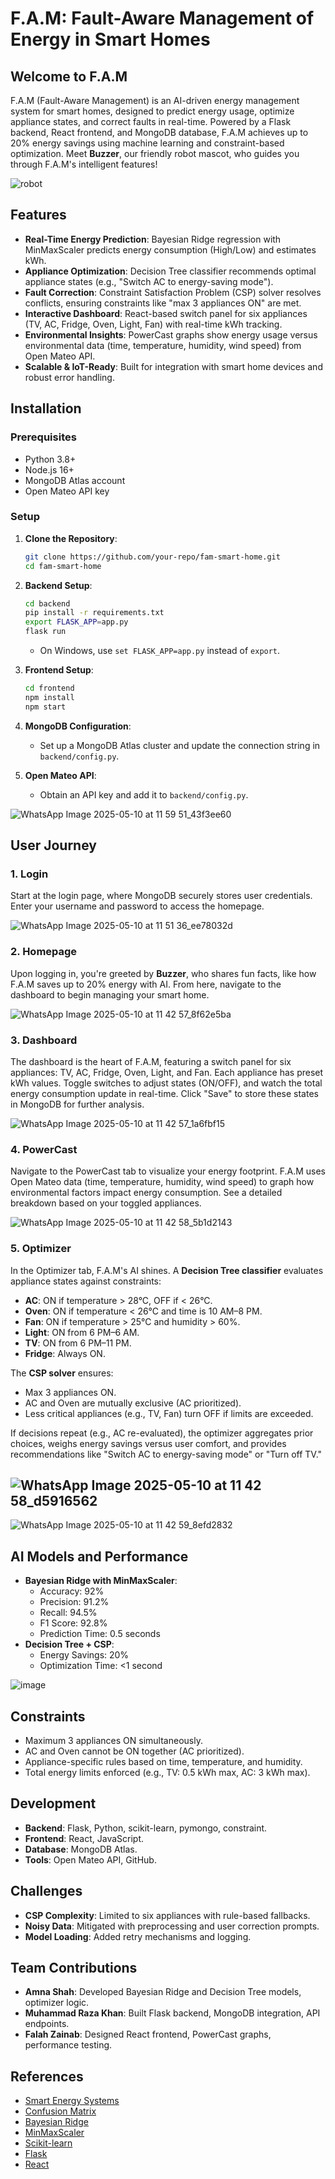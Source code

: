 
# F.A.M: Fault-Aware Management of Energy in Smart Homes

## Welcome to F.A.M
F.A.M (Fault-Aware Management) is an AI-driven energy management system for smart homes, designed to predict energy usage, optimize appliance states, and correct faults in real-time. Powered by a Flask backend, React frontend, and MongoDB database, F.A.M achieves up to 20% energy savings using machine learning and constraint-based optimization. Meet **Buzzer**, our friendly robot mascot, who guides you through F.A.M's intelligent features!

![robot](https://github.com/user-attachments/assets/7b1bedb9-a828-4c64-aa67-93e48309ab59)

## Features
- **Real-Time Energy Prediction**: Bayesian Ridge regression with MinMaxScaler predicts energy consumption (High/Low) and estimates kWh.
- **Appliance Optimization**: Decision Tree classifier recommends optimal appliance states (e.g., "Switch AC to energy-saving mode").
- **Fault Correction**: Constraint Satisfaction Problem (CSP) solver resolves conflicts, ensuring constraints like "max 3 appliances ON" are met.
- **Interactive Dashboard**: React-based switch panel for six appliances (TV, AC, Fridge, Oven, Light, Fan) with real-time kWh tracking.
- **Environmental Insights**: PowerCast graphs show energy usage versus environmental data (time, temperature, humidity, wind speed) from Open Mateo API.
- **Scalable & IoT-Ready**: Built for integration with smart home devices and robust error handling.

## Installation

### Prerequisites
- Python 3.8+
- Node.js 16+
- MongoDB Atlas account
- Open Mateo API key

### Setup
1. **Clone the Repository**:
   ```bash
   git clone https://github.com/your-repo/fam-smart-home.git
   cd fam-smart-home
   ```

2. **Backend Setup**:
   ```bash
   cd backend
   pip install -r requirements.txt
   export FLASK_APP=app.py
   flask run
   ```
   - On Windows, use `set FLASK_APP=app.py` instead of `export`.

3. **Frontend Setup**:
   ```bash
   cd frontend
   npm install
   npm start
   ```

4. **MongoDB Configuration**:
   - Set up a MongoDB Atlas cluster and update the connection string in `backend/config.py`.

5. **Open Mateo API**:
   - Obtain an API key and add it to `backend/config.py`.

![WhatsApp Image 2025-05-10 at 11 59 51_43f3ee60](https://github.com/user-attachments/assets/85bb4f3e-ee63-48b4-b05e-555e1c01a220)

## User Journey

### 1. Login
Start at the login page, where MongoDB securely stores user credentials. Enter your username and password to access the homepage.

![WhatsApp Image 2025-05-10 at 11 51 36_ee78032d](https://github.com/user-attachments/assets/a7e3e429-9c30-4df1-a858-0bde20b5d820)

### 2. Homepage
Upon logging in, you're greeted by **Buzzer**, who shares fun facts, like how F.A.M saves up to 20% energy with AI. From here, navigate to the dashboard to begin managing your smart home.

![WhatsApp Image 2025-05-10 at 11 42 57_8f62e5ba](https://github.com/user-attachments/assets/2d623536-6d32-42d1-9928-170515275fc1)

### 3. Dashboard
The dashboard is the heart of F.A.M, featuring a switch panel for six appliances: TV, AC, Fridge, Oven, Light, and Fan. Each appliance has preset kWh values. Toggle switches to adjust states (ON/OFF), and watch the total energy consumption update in real-time. Click "Save" to store these states in MongoDB for further analysis.

![WhatsApp Image 2025-05-10 at 11 42 57_1a6fbf15](https://github.com/user-attachments/assets/edf08340-835d-4f62-8751-7fa7d1a20ffd)

### 4. PowerCast
Navigate to the PowerCast tab to visualize your energy footprint. F.A.M uses Open Mateo data (time, temperature, humidity, wind speed) to graph how environmental factors impact energy consumption. See a detailed breakdown based on your toggled appliances.

![WhatsApp Image 2025-05-10 at 11 42 58_5b1d2143](https://github.com/user-attachments/assets/d9219826-9e24-4f81-94f9-00cf76cb4737)

### 5. Optimizer
In the Optimizer tab, F.A.M's AI shines. A **Decision Tree classifier** evaluates appliance states against constraints:
- **AC**: ON if temperature > 28°C, OFF if < 26°C.
- **Oven**: ON if temperature < 26°C and time is 10 AM–8 PM.
- **Fan**: ON if temperature > 25°C and humidity > 60%.
- **Light**: ON from 6 PM–6 AM.
- **TV**: ON from 6 PM–11 PM.
- **Fridge**: Always ON.

The **CSP solver** ensures:
- Max 3 appliances ON.
- AC and Oven are mutually exclusive (AC prioritized).
- Less critical appliances (e.g., TV, Fan) turn OFF if limits are exceeded.

If decisions repeat (e.g., AC re-evaluated), the optimizer aggregates prior choices, weighs energy savings versus user comfort, and provides recommendations like "Switch AC to energy-saving mode" or "Turn off TV."

![WhatsApp Image 2025-05-10 at 11 42 58_d5916562](https://github.com/user-attachments/assets/6611d695-ed2d-4bf2-9054-8b6e3cfd08f2)
---
![WhatsApp Image 2025-05-10 at 11 42 59_8efd2832](https://github.com/user-attachments/assets/ceb6662d-c4b4-4b33-bebf-6258cfc950cc)


## AI Models and Performance
- **Bayesian Ridge with MinMaxScaler**:
  - Accuracy: 92%
  - Precision: 91.2%
  - Recall: 94.5%
  - F1 Score: 92.8%
  - Prediction Time: 0.5 seconds
- **Decision Tree + CSP**:
  - Energy Savings: 20%
  - Optimization Time: <1 second

![image](https://github.com/user-attachments/assets/6c4a0ffc-8b0f-4d81-a96e-392473ac2c5a)

## Constraints
- Maximum 3 appliances ON simultaneously.
- AC and Oven cannot be ON together (AC prioritized).
- Appliance-specific rules based on time, temperature, and humidity.
- Total energy limits enforced (e.g., TV: 0.5 kWh max, AC: 3 kWh max).

## Development
- **Backend**: Flask, Python, scikit-learn, pymongo, constraint.
- **Frontend**: React, JavaScript.
- **Database**: MongoDB Atlas.
- **Tools**: Open Mateo API, GitHub.

## Challenges
- **CSP Complexity**: Limited to six appliances with rule-based fallbacks.
- **Noisy Data**: Mitigated with preprocessing and user correction prompts.
- **Model Loading**: Added retry mechanisms and logging.

## Team Contributions
- **Amna Shah**: Developed Bayesian Ridge and Decision Tree models, optimizer logic.
- **Muhammad Raza Khan**: Built Flask backend, MongoDB integration, API endpoints.
- **Falah Zainab**: Designed React frontend, PowerCast graphs, performance testing.

## References
- [Smart Energy Systems](https://www.mdpi.com/1996-1073/11/12/3494)
- [Confusion Matrix](https://www.geeksforgeeks.org/confusion-matrix-machine-learning/)
- [Bayesian Ridge](https://scikit-learn.org/stable/modules/generated/sklearn.linear_model.BayesianRidge.html)
- [MinMaxScaler](https://scikit-learn.org/stable/modules/generated/sklearn.preprocessing.MinMaxScaler.html)
- [Scikit-learn](https://scikit-learn.org)
- [Flask](https://flask.palletsprojects.com)
- [React](https://reactjs.org)
